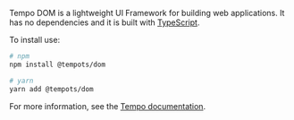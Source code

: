 Tempo DOM is a lightweight UI Framework for building web applications. It has no dependencies and it is built with [TypeScript](https://www.typescriptlang.org/).

To install use:

```sh
# npm
npm install @tempots/dom

# yarn
yarn add @tempots/dom
```

For more information, see the [Tempo documentation](/).
